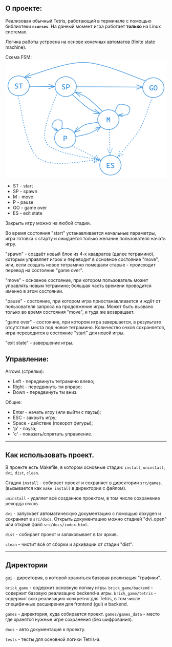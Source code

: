 ## О проекте:
Реализован обычный Tetris, работающий в терминале с помощью библиотеки **`ncurses`**. На данный момент игра работает **только** на Linux системах.

Логика работы устроена на основе конечных автоматов (finite state machine). 

Схема FSM:
![Tetris FSM](./img/BrickGame_Tetris_FSM_scheme.png)
- ST - start
- SP - spawn
- M - move
- P - pause
- GO - game over
- ES - exit state

Закрыть игру можно на любой стадии.

Во время состояния "start" устанавливается начальные параметры, игра готовка к старту и ожидается только желание пользователя начать игру.

"spawn" - создаёт новый блок из 4-х квадратов (далее тетрамино), которым управляет игрок и переводит в основное состояние "move", или, если создать новое тетрамино помешали старые - происходит перевод на состояние "game over".

"move" - основное состояние, при котором пользователь может управлять новым тетрамино; большая часть времени проводится именно в этом состоянии.

"pause" - состояние, при котором игра приостанавливается и ждёт от пользователя запроса на продолжение игры. Может быть вызвано только во время состояния "move", и туда же возвращает.

"game over" - состояние, при котором игра завершается, в результате отсутствия места под новое тетрамино. Количество очков сохраняется, игра переводится в состояние "start" для новой игры.

"exit state" - завершение игры.

## Управление:
Arrows (стрелки):
  - Left - передвинуть тетрамино влево; 
  - Right - передвинуть тм вправо; 
  - Down - передвинуть тм вниз.
  
Общие:
  - Enter - начать игру (или выйти с паузы);
  - ESC - закрыть игру; 
  - Space - действие (поворот фигуры);
  - 'p' - пауза; 
  - 'c' - показать/спрятать управление.

---
## Как использовать проект.
В проекте есть Makefile, в котором основные стадии: `install`, `uninstall`, `dvi`, `dist`, `clean`.

Стадия `install` - собирает проект и сохраняет в директории `src/games`. (вызывается как `make install` в директории с файлом).

`uninstall` - удаляет всё созданное проектом, в том числе сохранение рекорда очков.

`dvi` - запускает автоматическую документацию с помощью doxygen и сохраняет в `src/docs`. Открыть документацию можно стадией "dvi_open" или открыв файл `src/docs/index.html`.

`dist` - собирает проект и запаковывает в tar архив.

`clean` - чистит всё от сборки и архивации от стадии "dist".

--- 
## Директории
`gui` - директория, в которой храниться базовая реализация "графики".

`brick_game` - содержит основную логику игры.
`brick_game/backend` - содержит базовую реализацию beckend-а игры.
`brick_game/tetris` - содержит всю реализацию конкретно для Tetris, в том числе специфичные расширения для frontend (gui) и backend.

`games` - директория, куда собирается проект.
`games/games_data` - место где хранятся нужные игре сохранения (без шифрования).

`docs` - авто документация к проекту.

`tests` - тесты для основной логики Tetris-а.